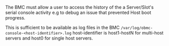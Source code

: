 The BMC must allow a user to access the history of the a Server/Slot's serial console
activity e.g to debug an issue that prevented Host boot progress.

This is sufficient to be available as log files in the BMC `/var/log/obmc-console-<host-identifier>.log`
host-identifier is host1-hostN for multi-host servers and host0 for single host servers.
